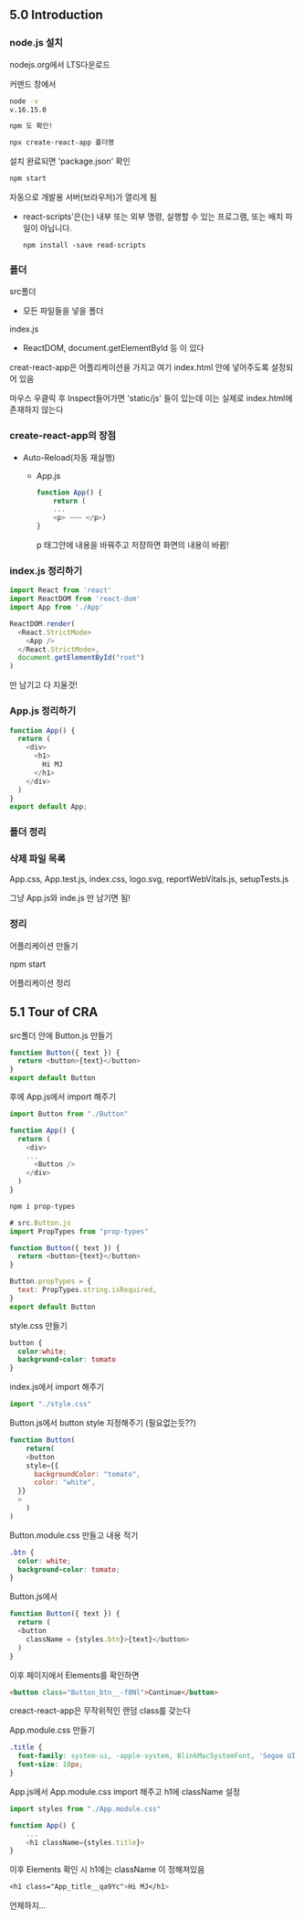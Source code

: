 ## 5.0 Introduction

### node.js 설치

nodejs.org에서 LTS다운로드

커맨드 창에서

```bash
node -v
v.16.15.0
```

```bash
npm 도 확인!
```

```bash
npx create-react-app 폴더명
```



설치 완료되면 'package.json' 확인

```bash
npm start
```

자동으로 개발용 서버(브라우저)가 열리게 됨

- react-scripts'은(는) 내부 또는 외부 명령, 실행할 수 있는 프로그램, 또는 배치 파일이 아닙니다.

  `npm install -save read-scripts`



### 폴더

src폴더

- 모든 파일들을 넣을 폴더

index.js

- ReactDOM, document.getElementById 등 이 있다



creat-react-app은 어플리케이션을 가지고 여기 index.html 안에 넣어주도록 설정되어 있음



마우스 우클릭 후 Inspect들어가면 'static/js' 들이 있는데 이는 실제로 index.html에 존재하지 않는다



### create-react-app의 장점

- Auto-Reload(자동 재실행)

  - App.js

    ```js
    function App() {
        return (
        ...
        <p> ~~~ </p>)
    }
    ```

    p 태그안에 내용을 바꿔주고 저장하면 화면의 내용이 바뀜!



### index.js 정리하기

```js
import React from 'react'
import ReactDOM from 'react-dom'
import App from './App'

ReactDOM.render(
  <React.StrictMode>
    <App />
  </React.StrictMode>,
  document.getElementById("root")
)
```

만 남기고 다 지울것!



### App.js 정리하기

```js
function App() {
  return (
    <div>
      <h1>
        Hi MJ
      </h1>
    </div>
  )
}
export default App;
```



### 폴더 정리

### 삭제 파일 목록

App.css, App.test.js, index.css, logo.svg, reportWebVitals.js, setupTests.js

그냥 App.js와 inde.js 만 남기면 됨!



### 정리

어플리케이션 만들기

npm start

어플리케이션 정리





## 5.1 Tour of CRA

src폴더 안에 Button.js 만들기

```js
function Button({ text }) {
  return <button>{text}</button>
}
export default Button
```

후에 App.js에서 import 해주기

```js
import Button from "./Button"

function App() {
  return (
    <div>
    ...
      <Button />
    </div>
  )
}
```



```bash
npm i prop-types
```

```js
# src.Button.js
import PropTypes from "prop-types"

function Button({ text }) {
  return <button>{text}</button>
}

Button.propTypes = {
  text: PropTypes.string.isRequired,
}
export default Button
```





style.css 만들기

```css
button {
  color:white;
  background-color: tomato
}
```



index.js에서 import 해주기

```js
import "./style.css"
```



Button.js에서 button style 지정해주기 (필요없는듯??)

```js
function Button(
	return(
    <button 
    style={{
      backgroundColor: "tomato",
      color: "white",
  }}
  >
    )
)
```



Button.module.css 만들고 내용 적기

```css
.btn {
  color: white;
  background-color: tomato;
}
```



Button.js에서 

```js
function Button({ text }) {
  return (
  <button 
    className = {styles.btn}>{text}</button>
  )
}
```



이후 페이지에서 Elements를 확인하면

```html
<button class="Button_btn__-f8Nl">Continue</button>
```

creact-react-app은 무작위적인 랜덤 class를 갖는다



App.module.css 만들기

```css
.title {
  font-family: system-ui, -apple-system, BlinkMacSystemFont, 'Segoe UI', Roboto, Oxygen, Ubuntu, Cantarell, 'Open Sans', 'Helvetica Neue', sans-serif;
  font-size: 18px;
}
```



App.js에서 App.module.css import 해주고 h1에 className 설정

```js
import styles from "./App.module.css"

function App() {
    ...
    <h1 className={styles.title}>
}
```

이후 Elements 확인 시 h1에는 className 이 정해져있음

```css
<h1 class="App_title__qa9Yc">Hi MJ</h1>
```


언제하지...
